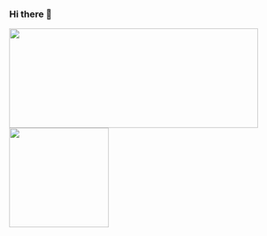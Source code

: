 ### Hi there 👋

<!--
**mateussantanasilva/mateussantanasilva** is a ✨ _special_ ✨ repository because its `README.md` (this file) appears on your GitHub profile.

Here are some ideas to get you started:

- 🔭 I’m currently working on ...
- 🌱 I’m currently learning ...
- 👯 I’m looking to collaborate on ...
- 🤔 I’m looking for help with ...
- 💬 Ask me about ...
- 📫 How to reach me: ...
- 😄 Pronouns: ...
- ⚡ Fun fact: ...
-->

<div>
  <a href="https://github.com/mateussantanasilva">
  <img height="180em" width="450em" src="https://github-readme-stats.vercel.app/api?username=mateussantanasilva&show_icons=true&theme=tokyonight&include_all_commits=true&count_private=true"/></br>
  <img height="180em" src="https://github-readme-stats.vercel.app/api/top-langs/?username=mateussantanasilva&layout=compact&langs_count=7&theme=tokyonight"/>
</div>
